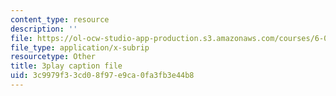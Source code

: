 ```yaml
---
content_type: resource
description: ''
file: https://ol-ocw-studio-app-production.s3.amazonaws.com/courses/6-0002-introduction-to-computational-thinking-and-data-science-fall-2016/3c9979f33cd08f97e9ca0fa3fb3e44b8_iOZVbILaIZc.srt
file_type: application/x-subrip
resourcetype: Other
title: 3play caption file
uid: 3c9979f3-3cd0-8f97-e9ca-0fa3fb3e44b8
---
```

